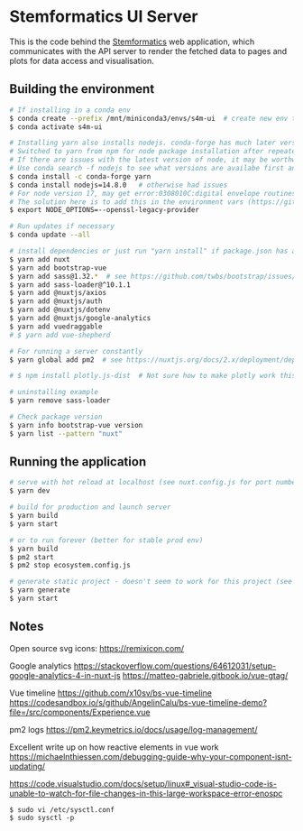 # Stemformatics UI Server

This is the code behind the [Stemformatics](http://stemformatics.org) web application, which communicates with the API server to render the fetched data to pages and plots for data access and visualisation.

## Building the environment

```bash
# If installing in a conda env
$ conda create --prefix /mnt/miniconda3/envs/s4m-ui  # create new env to specific loation
$ conda activate s4m-ui

# Installing yarn also installs nodejs. conda-forge has much later version of yarn.
# Switched to yarn from npm for node package installation after repeated issues when updating packages with npm.
# If there are issues with the latest version of node, it may be worthwhile downgrading it.
# Use conda search -f nodejs to see what versions are availabe first and choose one.
$ conda install -c conda-forge yarn  
$ conda install nodejs=14.8.0   # otherwise had issues
# For node version 17, may get error:0308010C:digital envelope routines::unsupported when trying to run "yarn dev"
# The solution here is to add this in the environment vars (https://github.com/webpack/webpack/issues/14532) 
$ export NODE_OPTIONS=--openssl-legacy-provider

# Run updates if necessary
$ conda update --all

# install dependencies or just run "yarn install" if package.json has all these specified already
$ yarn add nuxt
$ yarn add bootstrap-vue
$ yarn add sass@1.32.*  # see https://github.com/twbs/bootstrap/issues/34051
$ yarn add sass-loader@^10.1.1
$ yarn add @nuxtjs/axios
$ yarn add @nuxtjs/auth
$ yarn add @nuxtjs/dotenv
$ yarn add @nuxtjs/google-analytics
$ yarn add vuedraggable
# $ yarn add vue-shepherd

# For running a server constantly
$ yarn global add pm2  # see https://nuxtjs.org/docs/2.x/deployment/deployment-pm2/

# $ npm install plotly.js-dist  # Not sure how to make plotly work this way - currently just loading cdn into header

# uninstalling example
$ yarn remove sass-loader

# Check package version
$ yarn info bootstrap-vue version
$ yarn list --pattern "nuxt"

```

## Running the application

```bash
# serve with hot reload at localhost (see nuxt.config.js for port number)
$ yarn dev

# build for production and launch server
$ yarn build
$ yarn start

# or to run forever (better for stable prod env)
$ yarn build
$ pm2 start
$ pm2 stop ecosystem.config.js

# generate static project - doesn't seem to work for this project (see scripts section under package.json - running npm run generate is equivalent to nuxt generate for example)
$ yarn generate
$ yarn start
```

## Notes
Open source svg icons:
https://remixicon.com/

Google analytics
https://stackoverflow.com/questions/64612031/setup-google-analytics-4-in-nuxt-js
https://matteo-gabriele.gitbook.io/vue-gtag/

Vue timeline
https://github.com/x10sv/bs-vue-timeline
https://codesandbox.io/s/github/AngelinCalu/bs-vue-timeline-demo?file=/src/components/Experience.vue

pm2 logs
https://pm2.keymetrics.io/docs/usage/log-management/

Excellent write up on how reactive elements in vue work
https://michaelnthiessen.com/debugging-guide-why-your-component-isnt-updating/

https://code.visualstudio.com/docs/setup/linux#_visual-studio-code-is-unable-to-watch-for-file-changes-in-this-large-workspace-error-enospc
```
$ sudo vi /etc/sysctl.conf
$ sudo sysctl -p
```
